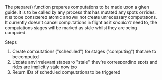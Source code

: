 The prepare() function prepares computations to be made upon a given guide. 
It is to be called by any process that has mutated any spots or rides.
It is to be considered atomic and will not create unnecessary computations. 
It currently doesn't cancel computations in flight as it _shouldn't_ need to, the computations stages will be marked as stale whilst they are being computed. 

Steps
1. Create computations ("scheduled") for stages ("computing") that are to be computed   
2. Update any irrelevant stages to "stale", they're corresponding spots and rides are implicitly stale now too
3. Return IDs of scheduled computations to be triggered
